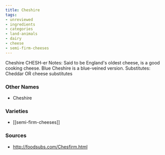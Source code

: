 ```yaml
---
title: Cheshire
tags:
- unreviewed
- ingredients
- categories
- land-animals
- dairy
- cheese
- semi-firm-cheeses
---
```

Cheshire CHESH-er Notes: Said to be England's oldest cheese, is a good cooking cheese. Blue Cheshire is a blue-veined version. Substitutes: Cheddar OR cheese substitutes

### Other Names

* Cheshire

### Varieties

* [[semi-firm-cheeses]]

### Sources
* http://foodsubs.com/Chesfirm.html

